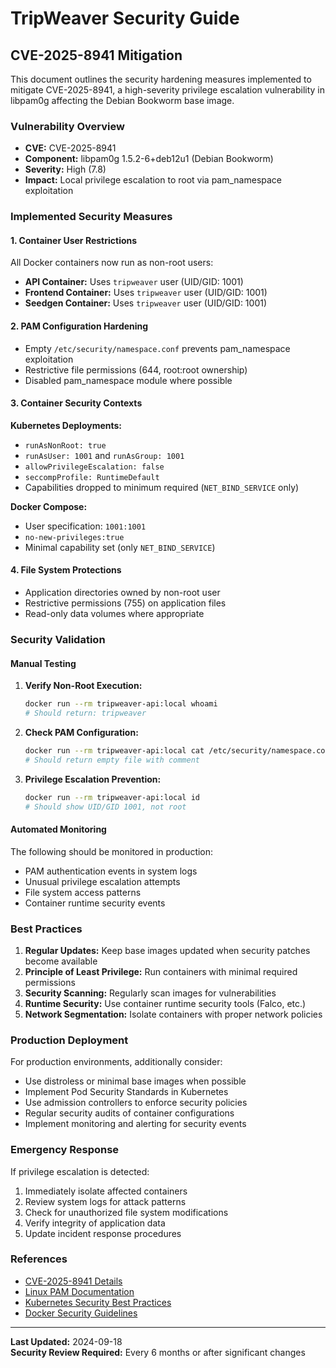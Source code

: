 # TripWeaver Security Guide

## CVE-2025-8941 Mitigation

This document outlines the security hardening measures implemented to mitigate CVE-2025-8941, a high-severity privilege escalation vulnerability in libpam0g affecting the Debian Bookworm base image.

### Vulnerability Overview

- **CVE:** CVE-2025-8941
- **Component:** libpam0g 1.5.2-6+deb12u1 (Debian Bookworm)
- **Severity:** High (7.8)
- **Impact:** Local privilege escalation to root via pam_namespace exploitation

### Implemented Security Measures

#### 1. Container User Restrictions

All Docker containers now run as non-root users:

- **API Container:** Uses `tripweaver` user (UID/GID: 1001)
- **Frontend Container:** Uses `tripweaver` user (UID/GID: 1001)  
- **Seedgen Container:** Uses `tripweaver` user (UID/GID: 1001)

#### 2. PAM Configuration Hardening

- Empty `/etc/security/namespace.conf` prevents pam_namespace exploitation
- Restrictive file permissions (644, root:root ownership)
- Disabled pam_namespace module where possible

#### 3. Container Security Contexts

**Kubernetes Deployments:**
- `runAsNonRoot: true`
- `runAsUser: 1001` and `runAsGroup: 1001`
- `allowPrivilegeEscalation: false`
- `seccompProfile: RuntimeDefault`
- Capabilities dropped to minimum required (`NET_BIND_SERVICE` only)

**Docker Compose:**
- User specification: `1001:1001`
- `no-new-privileges:true`
- Minimal capability set (only `NET_BIND_SERVICE`)

#### 4. File System Protections

- Application directories owned by non-root user
- Restrictive permissions (755) on application files
- Read-only data volumes where appropriate

### Security Validation

#### Manual Testing

1. **Verify Non-Root Execution:**
   ```bash
   docker run --rm tripweaver-api:local whoami
   # Should return: tripweaver
   ```

2. **Check PAM Configuration:**
   ```bash
   docker run --rm tripweaver-api:local cat /etc/security/namespace.conf
   # Should return empty file with comment
   ```

3. **Privilege Escalation Prevention:**
   ```bash
   docker run --rm tripweaver-api:local id
   # Should show UID/GID 1001, not root
   ```

#### Automated Monitoring

The following should be monitored in production:

- PAM authentication events in system logs
- Unusual privilege escalation attempts
- File system access patterns
- Container runtime security events

### Best Practices

1. **Regular Updates:** Keep base images updated when security patches become available
2. **Principle of Least Privilege:** Run containers with minimal required permissions
3. **Security Scanning:** Regularly scan images for vulnerabilities
4. **Runtime Security:** Use container runtime security tools (Falco, etc.)
5. **Network Segmentation:** Isolate containers with proper network policies

### Production Deployment

For production environments, additionally consider:

- Use distroless or minimal base images when possible
- Implement Pod Security Standards in Kubernetes
- Use admission controllers to enforce security policies
- Regular security audits of container configurations
- Implement monitoring and alerting for security events

### Emergency Response

If privilege escalation is detected:

1. Immediately isolate affected containers
2. Review system logs for attack patterns
3. Check for unauthorized file system modifications
4. Verify integrity of application data
5. Update incident response procedures

### References

- [CVE-2025-8941 Details](https://nvd.nist.gov/vuln/detail/CVE-2025-8941)
- [Linux PAM Documentation](http://www.linux-pam.org/)
- [Kubernetes Security Best Practices](https://kubernetes.io/docs/concepts/security/)
- [Docker Security Guidelines](https://docs.docker.com/engine/security/)

---

**Last Updated:** 2024-09-18  
**Security Review Required:** Every 6 months or after significant changes